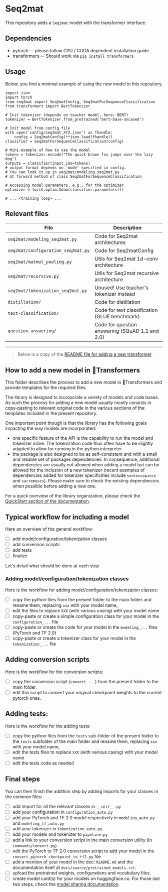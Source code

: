 # Seq2mat

This repository adds a `Seq2mat` model with the transformer interface.

## Dependencies

- pytorch -- please follow CPU / CUDA dependent installation guide
- transformers -- Should work via `pip install transformers`

## Usage

Below, you find a minimal example of using the new model in this repository.

```python3
import json
import torch
from seq2mat import Seq2matConfig, Seq2matForSequenceClassification
from transformers import BertTokenizer

# Init tokenizer (depends on teacher model, here: BERT)
tokenizer = BertTokenizer.from_pretrained('bert-base-uncased')

# Init model from config file
with open('config/seq2mat_XYZ.json') as fhandle:
    config = Seq2matConfig(**json.load(fhandle))
classifier = Seq2matForSequenceClassification(config)

# Mini-example of how to use the model
tokens = tokenizer.encode("The quick brown fox jumps over the lazy dog")
outputs = classifier(input_ids=tokens)
# output format depends on 'mode' specified in config.
# You can look it up in seq2mat/modeling_seq2mat.py
# at forward method of class Seq2matForSequenceClassification

# Accessing model parameters, e.g., for the optimizer
optimizer = torch.optim.Adam(classifier.parameters())

# ... <training loop> ...
```

## Relevant files

| File | Description |
| ---- | ----------- |
| `seq2mat/modeling_seq2mat.py` | Code for Seq2mat architectures |
| `seq2mat/configuration_seq2mat.py` | Code for Seq2matConfig |
| `seq2mat/matmul_pooling.py` | Utils for Seq2mat 1d-conv architecture |
| `seq2mat/recursive.py` | Utils for Seq2mat recursive architecture |
| `seq2mat/tokenization_seq2mat.py` | Unused! Use teacher's tokenizer instead |
| `distillation/` | Code for distillation |
| `text-classification/` | Code for text classification (GLUE benchmark)|
| `question-answering/` | Code for question answering (SQuAD 1.1 and 2.0)|

---

> Below is a copy of the [README file for adding a new transformer](https://github.com/huggingface/transformers/blob/master/templates/adding_a_new_model/README.md).

## How to add a new model in 🤗Transformers

This folder describes the process to add a new model in 🤗Transformers and provide templates for the required files.

The library is designed to incorporate a variety of models and code bases. As such the process for adding a new model usually mostly consists in copy-pasting to relevant original code in the various sections of the templates included in the present repository.

One important point though is that the library has the following goals impacting the way models are incorporated:

- one specific feature of the API is the capability to run the model and tokenizer inline. The tokenization code thus often have to be slightly adapted to allow for running in the python interpreter.
- the package is also designed to be as self-consistent and with a small and reliable set of packages dependencies. In consequence, additional dependencies are usually not allowed when adding a model but can be allowed for the inclusion of a new tokenizer (recent examples of dependencies added for tokenizer specificities include `sentencepiece` and `sacremoses`). Please make sure to check the existing dependencies when possible before adding a new one.

For a quick overview of the library organization, please check the [QuickStart section of the documentation](https://huggingface.co/transformers/quickstart.html).

## Typical workflow for including a model

Here an overview of the general workflow: 

- [ ] add model/configuration/tokenization classes
- [ ] add conversion scripts
- [ ] add tests
- [ ] finalize

Let's detail what should be done at each step

### Adding model/configuration/tokenization classes

Here is the workflow for adding model/configuration/tokenization classes:

- [ ] copy the python files from the present folder to the main folder and rename them, replacing `xxx` with your model name,
- [ ] edit the files to replace `XXX` (with various casing) with your model name
- [ ] copy-paste or create a simple configuration class for your model in the `configuration_...` file
- [ ] copy-paste or create the code for your model in the `modeling_...` files (PyTorch and TF 2.0)
- [ ] copy-paste or create a tokenizer class for your model in the `tokenization_...` file

## Adding conversion scripts

Here is the workflow for the conversion scripts:

- [ ] copy the conversion script (`convert_...`) from the present folder to the main folder.
- [ ] edit this script to convert your original checkpoint weights to the current pytorch ones.

## Adding tests:

Here is the workflow for the adding tests:

- [ ] copy the python files from the `tests` sub-folder of the present folder to the `tests` subfolder of the main folder and rename them, replacing `xxx` with your model name,
- [ ] edit the tests files to replace `XXX` (with various casing) with your model name
- [ ] edit the tests code as needed

## Final steps

You can then finish the addition step by adding imports for your classes in the common files:

- [ ] add import for all the relevant classes in `__init__.py`
- [ ] add your configuration in `configuration_auto.py`
- [ ] add your PyTorch and TF 2.0 model respectively in `modeling_auto.py` and `modeling_tf_auto.py`
- [ ] add your tokenizer in `tokenization_auto.py`
- [ ] add your models and tokenizer to `pipeline.py`
- [ ] add a link to your conversion script in the main conversion utility (in `commands/convert.py`)
- [ ] edit the PyTorch to TF 2.0 conversion script to add your model in the `convert_pytorch_checkpoint_to_tf2.py` file
- [ ] add a mention of your model in the doc: `README.md` and the documentation itself at `docs/source/pretrained_models.rst`.
- [ ] upload the pretrained weights, configurations and vocabulary files.
- [ ] create model card(s) for your models on huggingface.co. For those last two steps, check the [model sharing documentation](https://github.com/huggingface/transformers#quick-tour-of-model-sharing).
